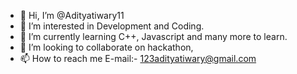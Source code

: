 - 👋 Hi, I’m @Adityatiwary11
- 👀 I’m interested in Development and Coding.
- 🌱 I’m currently learning C++, Javascript and many more to learn.
- 💞️ I’m looking to collaborate on hackathon,
- 📫 How to reach me E-mail:- 123adityatiwary@gmail.com



<!---
Adityatiwary11/Adityatiwary11 is a ✨ special ✨ repository because its `README.md` (this file) appears on your GitHub profile.
You can click the Preview link to take a look at your changes.
--->
